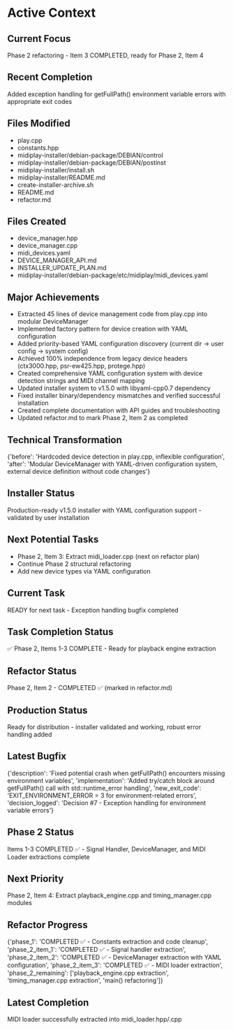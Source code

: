 # Active Context
## Current Focus
Phase 2 refactoring - Item 3 COMPLETED, ready for Phase 2, Item 4

## Recent Completion
Added exception handling for getFullPath() environment variable errors with appropriate exit codes

## Files Modified
*   play.cpp
*   constants.hpp
*   midiplay-installer/debian-package/DEBIAN/control
*   midiplay-installer/debian-package/DEBIAN/postinst
*   midiplay-installer/install.sh
*   midiplay-installer/README.md
*   create-installer-archive.sh
*   README.md
*   refactor.md

## Files Created
*   device_manager.hpp
*   device_manager.cpp
*   midi_devices.yaml
*   DEVICE_MANAGER_API.md
*   INSTALLER_UPDATE_PLAN.md
*   midiplay-installer/debian-package/etc/midiplay/midi_devices.yaml

## Major Achievements
*   Extracted 45 lines of device management code from play.cpp into modular DeviceManager
*   Implemented factory pattern for device creation with YAML configuration
*   Added priority-based YAML configuration discovery (current dir → user config → system config)
*   Achieved 100% independence from legacy device headers (ctx3000.hpp, psr-ew425.hpp, protege.hpp)
*   Created comprehensive YAML configuration system with device detection strings and MIDI channel mapping
*   Updated installer system to v1.5.0 with libyaml-cpp0.7 dependency
*   Fixed installer binary/dependency mismatches and verified successful installation
*   Created complete documentation with API guides and troubleshooting
*   Updated refactor.md to mark Phase 2, Item 2 as completed

## Technical Transformation
{'before': 'Hardcoded device detection in play.cpp, inflexible configuration', 'after': 'Modular DeviceManager with YAML-driven configuration system, external device definition without code changes'}

## Installer Status
Production-ready v1.5.0 installer with YAML configuration support - validated by user installation

## Next Potential Tasks
*   Phase 2, Item 3: Extract midi_loader.cpp (next on refactor plan)
*   Continue Phase 2 structural refactoring
*   Add new device types via YAML configuration

## Current Task
READY for next task - Exception handling bugfix completed

## Task Completion Status
✅ Phase 2, Items 1-3 COMPLETE - Ready for playback engine extraction

## Refactor Status
Phase 2, Item 2 - COMPLETED ✅ (marked in refactor.md)

## Production Status
Ready for distribution - installer validated and working, robust error handling added

## Latest Bugfix
{'description': 'Fixed potential crash when getFullPath() encounters missing environment variables', 'implementation': 'Added try/catch block around getFullPath() call with std::runtime_error handling', 'new_exit_code': 'EXIT_ENVIRONMENT_ERROR = 3 for environment-related errors', 'decision_logged': 'Decision #7 - Exception handling for environment variable errors'}

## Phase 2 Status
Items 1-3 COMPLETED ✅ - Signal Handler, DeviceManager, and MIDI Loader extractions complete

## Next Priority
Phase 2, Item 4: Extract playback_engine.cpp and timing_manager.cpp modules

## Refactor Progress
{'phase_1': 'COMPLETED ✅ - Constants extraction and code cleanup', 'phase_2_item_1': 'COMPLETED ✅ - Signal handler extraction', 'phase_2_item_2': 'COMPLETED ✅ - DeviceManager extraction with YAML configuration', 'phase_2_item_3': 'COMPLETED ✅ - MIDI loader extraction', 'phase_2_remaining': ['playback_engine.cpp extraction', 'timing_manager.cpp extraction', 'main() refactoring']}

## Latest Completion
MIDI loader successfully extracted into midi_loader.hpp/.cpp

